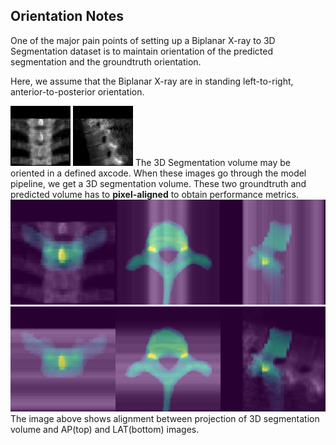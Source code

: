 ## Orientation Notes

One of the major pain points of setting up a Biplanar X-ray to 3D Segmentation dataset is to maintain orientation of the predicted segmentation and the groundtruth orientation.

Here, we assume that the Biplanar X-ray are in standing left-to-right, anterior-to-posterior orientation.

 ![ap](LIDC-0001_vert-9_ap.png)
 ![lat](LIDC-0001_vert-9_lat.png)
The 3D Segmentation volume may be oriented in a defined axcode. When these images go through the model pipeline, we get a 3D segmentation volume. These two groundtruth and predicted volume has to **pixel-aligned** to obtain performance metrics.
![ap-3d-alignment](ap_3d_alignment.png)
![lat-3d-alignment](lat_3d_alignment.png)
The image above shows alignment between projection of 3D segmentation volume and AP(top) and LAT(bottom) images.